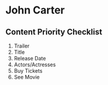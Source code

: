# John Carter

## Content Priority Checklist

1. Trailer
2. Title
3. Release Date
4. Actors/Actresses
5. Buy Tickets
6. See Movie

